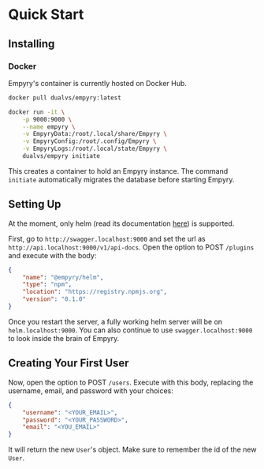 # Quick Start

## Installing

### Docker

Empyry's container is currently hosted on Docker Hub.

```bash
docker pull dualvs/empyry:latest

docker run -it \
    -p 9000:9000 \
    --name empyry \
    -v EmpyryData:/root/.local/share/Empyry \
    -v EmpyryConfig:/root/.config/Empyry \
    -v EmpyryLogs:/root/.local/state/Empyry \
    dualvs/empyry initiate
```

This creates a container to hold an Empyry instance. The command `initiate` automatically migrates the database before starting Empyry.

## Setting Up

At the moment, only helm (read its documentation [here](managers/helm.md)) is supported.

First, go to `http://swagger.localhost:9000` and set the url as `http://api.localhost:9000/v1/api-docs`.
Open the option to POST `/plugins` and execute with the body:

```json
{
    "name": "@empyry/helm",
    "type": "npm",
    "location": "https://registry.npmjs.org",
    "version": "0.1.0"
}
```

Once you restart the server, a fully working helm server will be on `helm.localhost:9000`.
You can also continue to use `swagger.localhost:9000` to look inside the brain of Empyry.

## Creating Your First User

Now, open the option to POST `/users`. Execute with this body, replacing the username, email, and password with your choices:

```json
{
    "username": "<YOUR_EMAIL>",
    "password": "<YOUR_PASSWORD>",
    "email": "<YOU_EMAIL>"
}
```

It will return the new `User`'s object. Make sure to remember the id of the new `User`.
